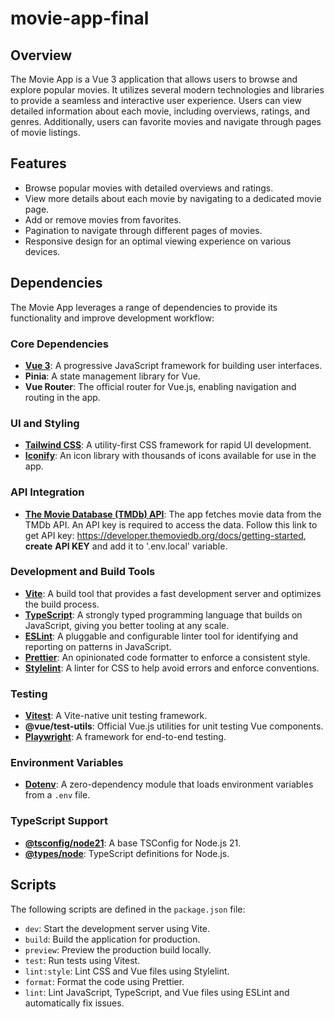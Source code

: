 # movie-app-final

## Overview

The Movie App is a Vue 3 application that allows users to browse and explore popular movies. It utilizes several modern technologies and libraries to provide a seamless and interactive user experience. Users can view detailed information about each movie, including overviews, ratings, and genres. Additionally, users can favorite movies and navigate through pages of movie listings.

## Features

- Browse popular movies with detailed overviews and ratings.
- View more details about each movie by navigating to a dedicated movie page.
- Add or remove movies from favorites.
- Pagination to navigate through different pages of movies.
- Responsive design for an optimal viewing experience on various devices.

## Dependencies

The Movie App leverages a range of dependencies to provide its functionality and improve development workflow:

### Core Dependencies

- **[Vue 3](https://vuejs.org/)**: A progressive JavaScript framework for building user interfaces.
- **Pinia**: A state management library for Vue.
- **Vue Router**: The official router for Vue.js, enabling navigation and routing in the app.

### UI and Styling

- **[Tailwind CSS](https://tailwindcss.com/)**: A utility-first CSS framework for rapid UI development.
- **[Iconify](https://iconify.design/)**: An icon library with thousands of icons available for use in the app.

### API Integration

- **[The Movie Database (TMDb) API](https://developer.themoviedb.org/docs/getting-started)**: The app fetches movie data from the TMDb API. An API key is required to access the data. Follow this link to get API key: https://developer.themoviedb.org/docs/getting-started, **create** **API KEY** and add it to '.env.local' variable.

### Development and Build Tools

- **[Vite](https://vitejs.dev/)**: A build tool that provides a fast development server and optimizes the build process.
- **[TypeScript](https://www.typescriptlang.org/)**: A strongly typed programming language that builds on JavaScript, giving you better tooling at any scale.
- **[ESLint](https://eslint.org/)**: A pluggable and configurable linter tool for identifying and reporting on patterns in JavaScript.
- **[Prettier](https://prettier.io/)**: An opinionated code formatter to enforce a consistent style.
- **[Stylelint](https://stylelint.io/)**: A linter for CSS to help avoid errors and enforce conventions.

### Testing

- **[Vitest](https://vitest.dev/)**: A Vite-native unit testing framework.
- **@vue/test-utils**: Official Vue.js utilities for unit testing Vue components.
- **[Playwright](https://playwright.dev/)**: A framework for end-to-end testing.

### Environment Variables

- **[Dotenv](https://github.com/motdotla/dotenv)**: A zero-dependency module that loads environment variables from a `.env` file.

### TypeScript Support

- **[@tsconfig/node21](https://github.com/tsconfig/bases)**: A base TSConfig for Node.js 21.
- **[@types/node](https://github.com/DefinitelyTyped/DefinitelyTyped/tree/master/types/node)**: TypeScript definitions for Node.js.

## Scripts

The following scripts are defined in the `package.json` file:

- `dev`: Start the development server using Vite.
- `build`: Build the application for production.
- `preview`: Preview the production build locally.
- `test`: Run tests using Vitest.
- `lint:style`: Lint CSS and Vue files using Stylelint.
- `format`: Format the code using Prettier.
- `lint`: Lint JavaScript, TypeScript, and Vue files using ESLint and automatically fix issues.
